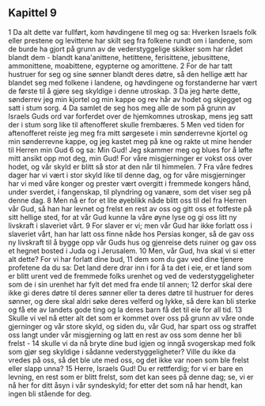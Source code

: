 ## Kapittel 9

1 Da alt dette var fullført, kom høvdingene til meg og sa: Hverken Israels folk eller prestene og levittene har skilt seg fra folkene rundt om i landene, som de burde ha gjort på grunn av de vederstyggelige skikker som har rådet blandt dem - blandt kana'anittene, hetittene, ferisittene, jebusittene, ammonittene, moabittene, egypterne og amorittene.
2 For de har tatt hustruer for seg og sine sønner blandt deres døtre, så den hellige ætt har blandet seg med folkene i landene, og høvdingene og forstanderne har vært de første til å gjøre seg skyldige i denne utroskap.
3 Da jeg hørte dette, sønderrev jeg min kjortel og min kappe og rev hår av hodet og skjegget og satt i stum sorg.
4 Da samlet de seg hos meg alle de som på grunn av Israels Guds ord var forferdet over de hjemkomnes utroskap, mens jeg satt der i stum sorg like til aftenofferet skulle frembæres.
5 Men ved tiden for aftenofferet reiste jeg meg fra mitt sørgesete i min sønderrevne kjortel og min sønderrevne kappe, og jeg kastet meg på kne og rakte ut mine hender til Herren min Gud
6 og sa: Min Gud! Jeg skammer meg og blues for å løfte mitt ansikt opp mot deg, min Gud! For våre misgjerninger er vokst oss over hodet, og vår skyld er blitt så stor at den når til himmelen.
7 Fra våre fedres dager har vi vært i stor skyld like til denne dag, og for våre misgjerninger har vi med våre konger og prester vært overgitt i fremmede kongers hånd, under sverdet, i fangenskap, til plyndring og vanære, som det viser seg på denne dag.
8 Men nå er for et lite øyeblikk nåde blitt oss til del fra Herren vår Gud, så han har levnet og frelst en rest av oss og gitt oss et fotfeste på sitt hellige sted, for at vår Gud kunne la våre øyne lyse og gi oss litt ny livskraft i slaveriet vårt.
9 For slaver er vi; men vår Gud har ikke forlatt oss i slaveriet vårt, han har latt oss finne nåde hos Persias konger, så de gav oss ny livskraft til å bygge opp vår Guds hus og gjenreise dets ruiner og gav oss et hegnet bosted i Juda og i Jerusalem.
10 Men, vår Gud, hva skal vi si etter alt dette? For vi har forlatt dine bud,
11 dem som du gav ved dine tjenere profetene da du sa: Det land dere drar inn i for å ta det i eie, er et land som er blitt urent ved de fremmede folks urenhet og ved de vederstyggeligheter som de i sin urenhet har fylt det med fra ende til annen;
12 derfor skal dere ikke gi deres døtre til deres sønner eller ta deres døtre til hustruer for deres sønner, og dere skal aldri søke deres velferd og lykke, så dere kan bli sterke og få ete av landets gode ting og la deres barn få det til eie for all tid.
13 Skulle vi vel nå etter alt det som er kommet over oss på grunn av våre onde gjerninger og vår store skyld, og siden du, vår Gud, har spart oss og straffet oss langt under vår misgjerning og latt en rest av oss som denne her bli frelst -
14 skulle vi da nå bryte dine bud igjen og inngå svogerskap med folk som gjør seg skyldige i sådanne vederstyggeligheter? Ville du ikke da vredes på oss, så det ble ute med oss, og det ikke var noen som ble frelst eller slapp unna?
15 Herre, Israels Gud! Du er rettferdig; for vi er bare en levning, en rest som er blitt frelst, som det kan sees på denne dag; se, vi er nå her for ditt åsyn i vår syndeskyld; for etter det som nå har hendt, kan ingen bli stående for deg.
